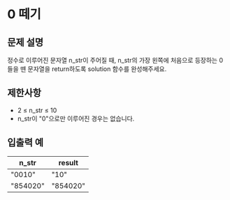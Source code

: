 # 0 떼기

## 문제 설명

정수로 이루어진 문자열 n_str이 주어질 때, n_str의 가장 왼쪽에 처음으로 등장하는 0들을 뗀 문자열을 return하도록 solution 함수를 완성해주세요.  


## 제한사항

- 2 ≤ n_str ≤ 10
- n_str이 "0"으로만 이루어진 경우는 없습니다.


## 입출력 예

| n_str    | result   |
|----------|----------|
| "0010"   | "10"     |
| "854020" | "854020" |
